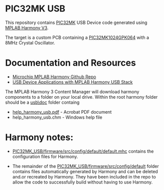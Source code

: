 # PIC32MK USB 
This repository contains [PIC32MK](https://www.microchip.com/en-us/products/microcontrollers-and-microprocessors/32-bit-mcus/pic32-32-bit-mcus/pic32mk) USB Device code generated using [MPLAB Harmony V3](https://www.microchip.com/en-us/tools-resources/configure/mplab-harmony). 

The target is a custom PCB containing a [PIC32MK1024GPK064](https://www.microchip.com/en-us/product/PIC32MK1024GPK064) with a 8MHz Crystal Oscillator. 

# Documentation and Resources

* [Microchip MPLAB Harmony Github Repo](https://github.com/Microchip-MPLAB-Harmony)
* [USB Device Applications with MPLAB Harmony USB Stack](https://mu.microchip.com/usb-device-applications-with-mplab-harmony-usb-stack)

The MPLAB Harmony 3 Content Manager will download harmony components to a folder on your local drive. Within the root harmony folder should be a [usb\doc](https://github.com/Microchip-MPLAB-Harmony/usb/tree/master/doc) folder containg 
* [help_harmony_usb.pdf](https://github.com/Microchip-MPLAB-Harmony/usb/raw/master/doc/help_harmony_usb.pdf) - Acrobat PDF document
* help_harmony_usb.chm - Windows help file 

# Harmony notes:

* [PIC32MK_USB/firmware/src/config/default/default.mhc](https://github.com/craigpeacock/PIC32MK_USB/tree/main/firmware/src/config/default/default.mhc) contains the configuration files for Harmony.

* The remainder of the [PIC32MK_USB/firmware/src/config/default](https://github.com/craigpeacock/PIC32MK_USB/tree/main/firmware/src/config/default) folder contains files automatically generated by Harmony and can be deleted and.or recreated by Harmony. They have been included in the repo to allow the code to successfully build without having to use Harmony.



